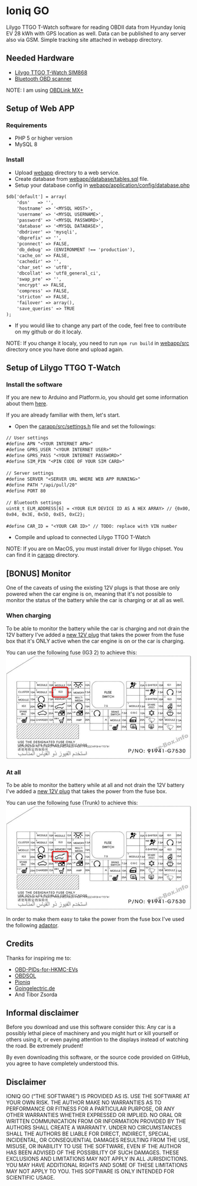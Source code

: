 # Ioniq GO

Lilygo TTGO T-Watch software for reading OBDII data from Hyunday Ioniq EV 28 kWh with GPS location as well. Data can be published to any server also via GSM. Simple tracking site attached in webapp directory.

## Needed Hardware

- [Lilygo TTGO T-Watch SIM868](http://www.lilygo.cn/prod_view.aspx?TypeId=50036&Id=1346&FId=t3:50036:3)
- [Bluetooth OBD scanner](https://www.amazon.com/s?k=bluetooth+obd2+scanner&sprefix=bluetooth+obd%2Caps%2C187&ref=nb_sb_ss_ts-doa-p_1_13)

NOTE: I am using [OBDLink MX+](https://www.obdlink.com/products/obdlink-mxp/)

## Setup of Web APP

### Requirements

- PHP 5 or higher version
- MySQL 8

### Install

- Upload [webapp](https://github.com/idavidka/IoniqGo/tree/main/webapp) directory to a web service.
- Create database from [webapp/database/tables.sql](https://github.com/idavidka/IoniqGo/blob/main/webapp/database/tables.sql) file.
- Setup your database config in [webapp/application/config/database.php](https://github.com/idavidka/IoniqGo/blob/main/webapp/application/config/database.php)

```
$db['default'] = array(
	'dsn'	=> '',
	'hostname' => '<MYSQL HOST>',
	'username' => '<MYSQL USERNAME>',
	'password' => '<MYSQL PASSWORD>',
	'database' => '<MYSQL DATABASE>',
	'dbdriver' => 'mysqli',
	'dbprefix' => '',
	'pconnect' => FALSE,
	'db_debug' => (ENVIRONMENT !== 'production'),
	'cache_on' => FALSE,
	'cachedir' => '',
	'char_set' => 'utf8',
	'dbcollat' => 'utf8_general_ci',
	'swap_pre' => '',
	'encrypt' => FALSE,
	'compress' => FALSE,
	'stricton' => FALSE,
	'failover' => array(),
	'save_queries' => TRUE
);
```

- If you would like to change any part of the code, feel free to contribute on my github or do it localy.

NOTE: If you change it localy, you need to run `npm run build` in [webapp/src](https://github.com/idavidka/IoniqGo/tree/main/webapp/src) directory once you have done and upload again.

## Setup of Lilygo TTGO T-Watch

### Install the software

If you are new to Arduino and Platform.io, you should get some information about them [here](https://platformio.org/install/ide?install=vscode).

If you are already familiar with them, let's start.

- Open the [carapp/src/settings.h](https://github.com/idavidka/IoniqGo/blob/main/carapp/src/settings.h) file and set the followings:

```
// User settings
#define APN "<YOUR INTERNET APN>"
#define GPRS_USER "<YOUR INTERNET USER>"
#define GPRS_PASS "<YOUR INTERNET PASSWORD>"
#define SIM_PIN "<PIN CODE OF YOUR SIM CARD>"

// Server settings
#define SERVER "<SERVER URL WHERE WEB APP RUNNING>"
#define PATH "/api/pull/20"
#define PORT 80

// Bluetooth settings
uint8_t ELM_ADDRESS[6] = <YOUR ELM DEVICE ID AS A HEX ARRAY> // {0x00, 0x04, 0x3E, 0x5D, 0xE5, 0xC2};

#define CAR_ID = "<YOUR CAR ID>" // TODO: replace with VIN number
```

- Compile and upload to connected Lilygo TTGO T-Watch

NOTE: If you are on MacOS, you must install driver for lilygo chipset. You can find it in [carapp](https://github.com/idavidka/IoniqGo/tree/main/carapp/drivers) directory.

## [BONUS] Monitor

One of the caveats of using the existing 12V plugs is that those are only powered when the car engine is on, meaning that it's not possible to monitor the status of the battery while the car is charging or at all as well.

### When charging

To be able to monitor the battery while the car is charging and not drain the 12V battery I've added a [new 12V plug](https://www.amazon.com/Converter-Reduced-Voltage-Regulator-Interface/dp/B08P8CSJZB/ref=sr_1_18_sspa) that takes the power from the fuse box that it's ONLY active when the car engine is on or the car is charging.

You can use the following fuse (IG3 2) to achieve this:
![Fuse box](https://raw.githubusercontent.com/idavidka/IoniqGo/main/carapp/ig3.jpg)

### At all

To be able to monitor the battery while at all and not drain the 12V battery I've added a [new 12V plug](https://www.amazon.com/Converter-Reduced-Voltage-Regulator-Interface/dp/B08P8CSJZB/ref=sr_1_18_sspa) that takes the power from the fuse box.

You can use the following fuse (Trunk) to achieve this:
![Fuse box](https://raw.githubusercontent.com/idavidka/IoniqGo/main/carapp/trunk.jpg)

In order to make them easy to take the power from the fuse box I've used the following [adaptor](https://www.aliexpress.com/item/4000127647948.html?spm=a2g0s.9042311.0.0.2ae863c0a3Juau).

## Credits

Thanks for inspiring me to:

- [OBD-PIDs-for-HKMC-EVs](https://github.com/JejuSoul/OBD-PIDs-for-HKMC-EVs)
- [OBDSOL](https://www.obdsol.com/)
- [Pioniq](https://github.com/hokus15/pioniq)
- [Goingelectric.de](https://www.goingelectric.de/forum/)
- And Tibor Zsorda

## Informal disclaimer

Before you download and use this software consider this: Any car is a possibly lethal piece of machinery and you might hurt or kill yourself or others using it, or even paying attention to the displays instead of watching the road. Be extremely prudent!

By even downloading this software, or the source code provided on GitHub, you agree to have completely understood this.

## Disclaimer

IONIQ GO (“THE SOFTWARE”) IS PROVIDED AS IS. USE THE SOFTWARE AT YOUR OWN RISK. THE AUTHOR MAKE NO WARRANTIES AS TO PERFORMANCE OR FITNESS FOR A PARTICULAR PURPOSE, OR ANY OTHER WARRANTIES WHETHER EXPRESSED OR IMPLIED. NO ORAL OR WRITTEN COMMUNICATION FROM OR INFORMATION PROVIDED BY THE AUTHORS SHALL CREATE A WARRANTY. UNDER NO CIRCUMSTANCES SHALL THE AUTHORS BE LIABLE FOR DIRECT, INDIRECT, SPECIAL, INCIDENTAL, OR CONSEQUENTIAL DAMAGES RESULTING FROM THE USE, MISUSE, OR INABILITY TO USE THE SOFTWARE, EVEN IF THE AUTHOR HAS BEEN ADVISED OF THE POSSIBILITY OF SUCH DAMAGES. THESE EXCLUSIONS AND LIMITATIONS MAY NOT APPLY IN ALL JURISDICTIONS. YOU MAY HAVE ADDITIONAL RIGHTS AND SOME OF THESE LIMITATIONS MAY NOT APPLY TO YOU. THIS SOFTWARE IS ONLY INTENDED FOR SCIENTIFIC USAGE.
